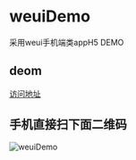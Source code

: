 # weuiDemo
采用weui手机端类appH5 DEMO

## deom
[访问地址](http://www.mipaifu328.com/weuiDemo/kindergarten/)

## 手机直接扫下面二维码
![weuiDemo](https://github.com/mipaifu328/weuiDemo/blob/master/kindergarten/images/demo_home.png)
